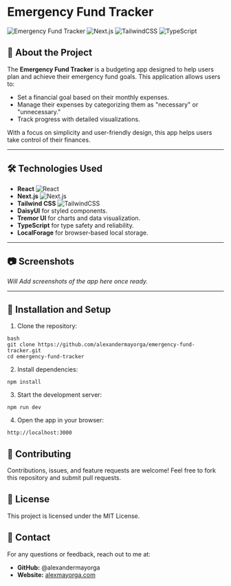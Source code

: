 # Emergency Fund Tracker

![Emergency Fund Tracker](https://img.shields.io/badge/React-v18-blue.svg) ![Next.js](https://img.shields.io/badge/Next.js-v13-blue.svg) ![TailwindCSS](https://img.shields.io/badge/TailwindCSS-v3-blue.svg) ![TypeScript](https://img.shields.io/badge/TypeScript-4.5-blue.svg)

## 🚀 About the Project

The **Emergency Fund Tracker** is a budgeting app designed to help users plan and achieve their emergency fund goals. This application allows users to:

- Set a financial goal based on their monthly expenses.
- Manage their expenses by categorizing them as "necessary" or "unnecessary."
- Track progress with detailed visualizations.

With a focus on simplicity and user-friendly design, this app helps users take control of their finances.

---

## 🛠️ Technologies Used

- **React** ![React](https://img.shields.io/badge/-React-61DAFB?logo=react&logoColor=white)
- **Next.js** ![Next.js](https://img.shields.io/badge/-Next.js-black?logo=next.js)
- **Tailwind CSS** ![TailwindCSS](https://img.shields.io/badge/-TailwindCSS-06B6D4?logo=tailwindcss)
- **DaisyUI** for styled components.
- **Tremor UI** for charts and data visualization.
- **TypeScript** for type safety and reliability.
- **LocalForage** for browser-based local storage.

---

## 📷 Screenshots

_Will Add screenshots of the app here once ready._

---

## 🔧 Installation and Setup

1.  Clone the repository:

```
bash
git clone https://github.com/alexandermayorga/emergency-fund-tracker.git
cd emergency-fund-tracker
```

2.  Install dependencies:

```
npm install
```

3.  Start the development server:

```
npm run dev
```

4.  Open the app in your browser:

```
http://localhost:3000
```

## 🤝 Contributing

Contributions, issues, and feature requests are welcome! Feel free to fork this repository and submit pull requests.

## 📜 License

This project is licensed under the MIT License.

## 💬 Contact

For any questions or feedback, reach out to me at:

- **GitHub:** @alexandermayorga
- **Website:** [alexmayorga.com](https://www.alexmayorga.com)
